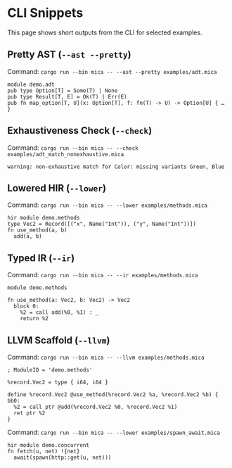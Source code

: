 # CLI Snippets

This page shows short outputs from the CLI for selected examples.

## Pretty AST (`--ast --pretty`)

Command: `cargo run --bin mica -- --ast --pretty examples/adt.mica`

```
module demo.adt
pub type Option[T] = Some(T) | None
pub type Result[T, E] = Ok(T) | Err(E)
pub fn map_option[T, U](x: Option[T], f: fn(T) -> U) -> Option[U] { … }
```

## Exhaustiveness Check (`--check`)

Command: `cargo run --bin mica -- --check examples/adt_match_nonexhaustive.mica`

```
warning: non-exhaustive match for Color: missing variants Green, Blue
```

## Lowered HIR (`--lower`)

Command: `cargo run --bin mica -- --lower examples/methods.mica`

```
hir module demo.methods
type Vec2 = Record([("x", Name("Int")), ("y", Name("Int"))])
fn use_method(a, b)
  add(a, b)
```

## Typed IR (`--ir`)

Command: `cargo run --bin mica -- --ir examples/methods.mica`

```
module demo.methods

fn use_method(a: Vec2, b: Vec2) -> Vec2
  block 0:
    %2 = call add(%0, %1) : _
    return %2
```

## LLVM Scaffold (`--llvm`)

Command: `cargo run --bin mica -- --llvm examples/methods.mica`

```
; ModuleID = 'demo.methods'

%record.Vec2 = type { i64, i64 }

define %record.Vec2 @use_method(%record.Vec2 %a, %record.Vec2 %b) {
bb0:
  %2 = call ptr @add(%record.Vec2 %0, %record.Vec2 %1)
  ret ptr %2
}
```

Command: `cargo run --bin mica -- --lower examples/spawn_await.mica`

```
hir module demo.concurrent
fn fetch(u, net) !{net}
  await(spawn(http::get(u, net)))
```

